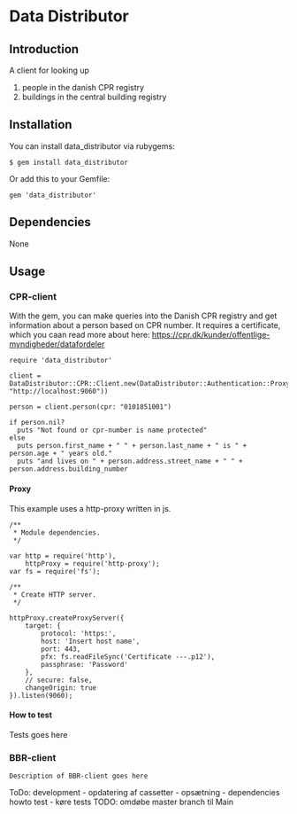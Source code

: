 # Data Distributor
## Introduction

A client for looking up 
  1. people in the danish CPR registry
  2. buildings in the central building registry

## Installation
You can install data_distributor via rubygems:
````
$ gem install data_distributor
````  
Or add this to your Gemfile:
````
gem 'data_distributor'
````

## Dependencies
None

## Usage

### CPR-client
With the gem, you can make queries into the Danish CPR registry and get information about a person based on CPR number.
It requires a certificate, which you caan read more about here: https://cpr.dk/kunder/offentlige-myndigheder/datafordeler

````
require 'data_distributor'

client = DataDistributor::CPR::Client.new(DataDistributor::Authentication::Proxy.new(proxy_host: "http://localhost:9060"))

person = client.person(cpr: "0101851001")

if person.nil?
  puts "Not found or cpr-number is name protected"
else
  puts person.first_name + " " + person.last_name + " is " + person.age + " years old."
  puts "and lives on " + person.address.street_name + " " + person.address.building_number

````
#### Proxy
This example uses a http-proxy written in js.

````
/**
 * Module dependencies.
 */

var http = require('http'),
    httpProxy = require('http-proxy');
var fs = require('fs');

/**
 * Create HTTP server.
 */

httpProxy.createProxyServer({
    target: {
        protocol: 'https:',
        host: 'Insert host name',
        port: 443,
        pfx: fs.readFileSync('Certificate ---.p12'),
        passphrase: 'Password'
    },
    // secure: false,
    changeOrigin: true
}).listen(9060);
````

#### How to test

Tests goes here


### BBR-client
````
Description of BBR-client goes here
````



ToDo: development - opdatering af cassetter - opsætning - dependencies
howto test - køre tests
TODO: omdøbe master branch til Main
